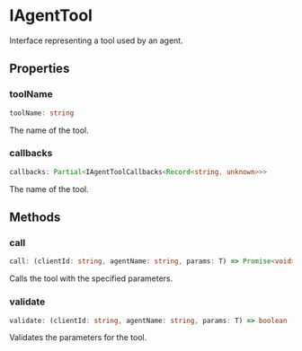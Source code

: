 # IAgentTool

Interface representing a tool used by an agent.

## Properties

### toolName

```ts
toolName: string
```

The name of the tool.

### callbacks

```ts
callbacks: Partial<IAgentToolCallbacks<Record<string, unknown>>>
```

The name of the tool.

## Methods

### call

```ts
call: (clientId: string, agentName: string, params: T) => Promise<void>
```

Calls the tool with the specified parameters.

### validate

```ts
validate: (clientId: string, agentName: string, params: T) => boolean | Promise<boolean>
```

Validates the parameters for the tool.
